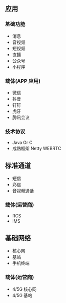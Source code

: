 ## 应用

### 基础功能

- 消息
- 音视频
- 短视频
- 直播
- 公众号
- 小程序

### 载体(APP 应用)

- 微信
- 抖音
- 钉钉
- 虎牙
- 腾讯会议

### 技术协议

- Java Or C
- 成熟框架
  Netty
  WEBRTC

## 标准通道

- 短信
- 彩信
- 音视频通话

### 载体(运营商)

- RCS
- IMS

## 基础网络

- 核心网
- 基站
- 手机终端

### 载体(运营商)

- 4/5G 核心网
- 4/5G 基站
